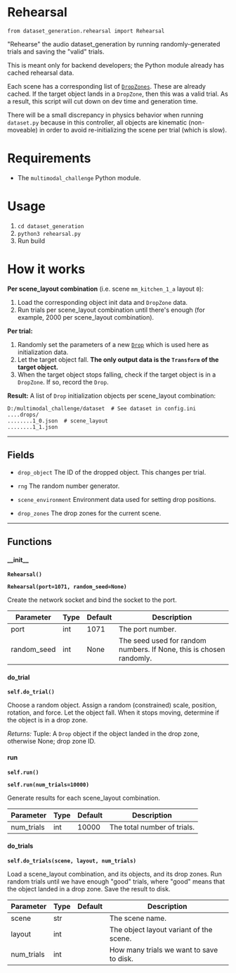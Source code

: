 # Rehearsal

`from dataset_generation.rehearsal import Rehearsal`

"Rehearse" the audio dataset_generation by running randomly-generated trials and saving the "valid" trials.

This is meant only for backend developers; the Python module already has cached rehearsal data.

Each scene has a corresponding list of [`DropZones`](../api/drop_zone.md). These are already cached.
If the target object lands in a `DropZone`, then this was a valid trial.
As a result, this script will cut down on dev time and generation time.

There will be a small discrepancy in physics behavior when running `dataset.py` because in this controller,
all objects are kinematic (non-moveable) in order to avoid re-initializing the scene per trial (which is slow).

# Requirements

- The `multimodal_challenge` Python module.

# Usage

1. `cd dataset_generation`
2. `python3 rehearsal.py`
3. Run build

# How it works

**Per scene_layout combination** (i.e. scene `mm_kitchen_1_a` layout `0`):

1. Load the corresponding object init data and `DropZone` data.
2. Run trials per scene_layout combination until there's enough (for example, 2000 per scene_layout combination).

**Per trial:**

1. Randomly set the parameters of a new [`Drop`](../api/drop.md) which is used here as initialization data.
2. Let the target object fall. **The only output data is the `Transform` of the target object.**
3. When the target object stops falling, check if the target object is in a `DropZone`. If so, record the `Drop`.

**Result:** A list of `Drop` initialization objects per scene_layout combination:

```
D:/multimodal_challenge/dataset  # See dataset in config.ini
....drops/
........1_0.json  # scene_layout
........1_1.json
```

***

## Fields

- `drop_object` The ID of the dropped object. This changes per trial.

- `rng` The random number generator.

- `scene_environment` Environment data used for setting drop positions.

- `drop_zones` The drop zones for the current scene.

***

## Functions

#### \_\_init\_\_

**`Rehearsal()`**

**`Rehearsal(port=1071, random_seed=None)`**

Create the network socket and bind the socket to the port.

| Parameter | Type | Default | Description |
| --- | --- | --- | --- |
| port |  int  | 1071 | The port number. |
| random_seed |  int  | None | The seed used for random numbers. If None, this is chosen randomly. |

#### do_trial

**`self.do_trial()`**

Choose a random object. Assign a random (constrained) scale, position, rotation, and force.
Let the object fall. When it stops moving, determine if the object is in a drop zone.

_Returns:_  Tuple: A `Drop` object if the object landed in the drop zone, otherwise None; drop zone ID.

#### run

**`self.run()`**

**`self.run(num_trials=10000)`**

Generate results for each scene_layout combination.

| Parameter | Type | Default | Description |
| --- | --- | --- | --- |
| num_trials |  int  | 10000 | The total number of trials. |

#### do_trials

**`self.do_trials(scene, layout, num_trials)`**

Load a scene_layout combination, and its objects, and its drop zones.
Run random trials until we have enough "good" trials, where "good" means that the object landed in a drop zone.
Save the result to disk.

| Parameter | Type | Default | Description |
| --- | --- | --- | --- |
| scene |  str |  | The scene name. |
| layout |  int |  | The object layout variant of the scene. |
| num_trials |  int |  | How many trials we want to save to disk. |

